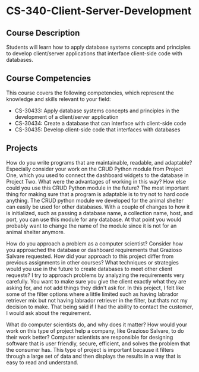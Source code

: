 # CS-340-Client-Server-Development
## Course Description
Students will learn how to apply database systems concepts and principles to develop 
client/server applications that interface client-side code with databases.
## Course Competencies
This course covers the following competencies, which represent the knowledge and skills 
relevant to your field:
- CS-30433: Apply database systems concepts and principles in the development of a 
client/server application
- CS-30434: Create a database that can interface with client-side code
- CS-30435: Develop client-side code that interfaces with databases

## Projects
How do you write programs that are maintainable, readable, and adaptable? Especially consider your work on the CRUD Python module from Project One, which you used to connect the dashboard widgets to the database in Project Two. What were the advantages of working in this way? How else could you use this CRUD Python module in the future?
The most important thing for making sure that a program is adaptable is to try not to hard code anything. The CRUD python module we developed for the animal shelter can easily be used for other databases. With a couple of changes to how it is initialized, such as passing a database name, a collection name, host, and port, you can use this module for any database. At that point you would probably want to change the name of the module since it is not for an animal shelter anymore.

How do you approach a problem as a computer scientist? Consider how you approached the database or dashboard requirements that Grazioso Salvare requested. How did your approach to this project differ from previous assignments in other courses? What techniques or strategies would you use in the future to create databases to meet other client requests? I try to approach problems by analyzing the requirements very carefully. You want to make sure you give the client exactly what they are asking for, and not add things they didn't ask for. In this project, I felt like some of the filter options where a little limited such as having labrador retriever mix but not having labrador retriever in the filter, but thats not my decision to make. That being said if I had the ability to contact the customer, I would ask about the requirement.

What do computer scientists do, and why does it matter? How would your work on this type of project help a company, like Grazioso Salvare, to do their work better? Computer scientists are responsible for designing software that is user friendly, secure, efficient, and solves the problem that the consumer has. This type of project is important because it filters through a large set of data and then displays the results in a way that is easy to read and understand. 
